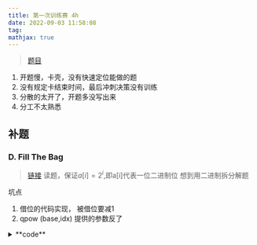 ```yaml
---
title: 第一次训练赛 4h
date: 2022-09-03 11:58:08
tag: 
mathjax: true
---
```



> [题目](/download/practice.pdf)
1. 开题慢，卡壳，没有快速定位能做的题
2. 没有规定卡结束时间，最后冲刺决策没有训练
3. 分散的太开了，开题多没写出来
4. 分工不太熟悉  

## 补题
### D. Fill The Bag
> [链接](https://codeforces.com/contest/1303/problem/D)
> 读题，保证$a[i]=2^i$,即a[i]代表一位二进制位 想到用二进制拆分解题


坑点 
1. 借位的代码实现， 被借位要减1
2. qpow (base,idx) 提供的参数反了

<details>
   <summary>**code**</summary>
   
```c++
#include<bits/stdc++.h>
using namespace std;

typedef long long ll;
typedef pair<ll,ll>PII;
#define endl '\n'
#define io ios::sync_with_stdio(false),cin.tie(0)
const ll INF = 0x3f3f3f3f;
const ll N = 1e5+10;
ll n,m,k,T;
ll f[N];
ll cnt[100];

ll qpow(ll base,ll x){
    ll res = 1;
    while (x){
        if (x&1) res*=base;
        base*=base;
        x>>=1;
    }
    return res;

}

void debug(vector<ll>ans){
    for (auto i : ans){
        cout << i<<" ";
    }
    cout << endl;
}

ll calc(){
    ll nums = 0;
    vector<ll>ans;
    ll tmp = m;
    while (tmp){
        if (tmp&1) ans.push_back(1);
        else ans.push_back(0);
        tmp>>=1;
        // cout <<"tmp "<<tmp<<endl;
    }
    // cout <<"--"<<m<<endl;
    // debug(ans);
    for (ll i = 0;i<ans.size();++i){
        if (!ans[i]){
            cnt[i+1]+=cnt[i]/2;
            continue;
        }
        if (cnt[i]){
            cnt[i]--;
            cnt[i+1]+=cnt[i]/2;
        }
        else {
            ll k = i+1;
            while (!cnt[k]){
                k++;
            }
            cnt[k]-=1;
            nums+=(k-i);
            cnt[i+1]+=qpow(2,(k-i-1))-1;
            // cout << cnt[3]<<"---"<<endl;
        }

    }
    return nums;

}

void add (ll x){
    ll idx = -1;
    while (x){
        idx+=1;
        x>>=1;
    }
    cnt[idx]++;
    // return idx
}


void solve(){
    cin >> T;
    while (T--){
        cin >> m>>n;
        ll sum=0;
        memset (cnt,0,sizeof cnt);
        for (ll i = 1;i<=n;++i){
            cin >> f[i];
            sum += f[i];
            add(f[i]);
        }
        if (sum<m){
            cout << -1<<endl;
        }
        else {
            cout << calc()<<endl;
        }
    
    }

}

int main(){
    
    // freopen("input.txt","r",stdin);
    // freopen("output.txt","w",stdout);
    io;
 
    solve();
    return 0;
}
```


</details>